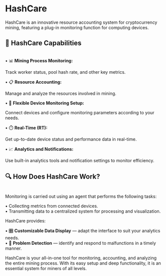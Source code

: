 # HashCare

HashCare is an innovative resource accounting system for cryptocurrency mining, featuring a plug-in monitoring function for computing devices.

## 🚀 HashCare Capabilities

\
• 📊 **Mining Process Monitoring:**  

  Track worker status, pool hash rate, and other key metrics.  

• 📋 **Resource Accounting:**  

  Manage and analyze the resources involved in mining.  

• 🔌 **Flexible Device Monitoring Setup:**  

  Connect devices and configure monitoring parameters according to your needs.  

• ⏱️ **Real-Time (RT):**  

  Get up-to-date device status and performance data in real-time.  

• 📈 **Analytics and Notifications:**  

  Use built-in analytics tools and notification settings to monitor efficiency.  

## 🔍 How Does HashCare Work?

\
Monitoring is carried out using an agent that performs the following tasks:  

• Collecting metrics from connected devices.  
• Transmitting data to a centralized system for processing and visualization.  

HashCare provides:  

• 🎛️ **Customizable Data Display** — adapt the interface to suit your analytics needs.  
• 🚨 **Problem Detection** — identify and respond to malfunctions in a timely manner.  

HashCare is your all-in-one tool for monitoring, accounting, and analyzing the entire mining process. With its easy setup and deep functionality, it is an essential system for miners of all levels.  
